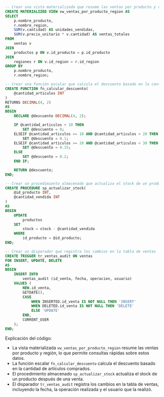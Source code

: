 ```sql
-- Crear una vista materializada que resume las ventas por producto y región
CREATE MATERIALIZED VIEW vw_ventas_por_producto_region AS
SELECT
    p.nombre_producto,
    r.nombre_region,
    SUM(v.cantidad) AS unidades_vendidas,
    SUM(v.precio_unitario * v.cantidad) AS ventas_totales
FROM
    ventas v
JOIN
    productos p ON v.id_producto = p.id_producto
JOIN
    regiones r ON v.id_region = r.id_region
GROUP BY
    p.nombre_producto,
    r.nombre_region;

-- Crear una función escalar que calcula el descuento basado en la cantidad de artículos comprados
CREATE FUNCTION fn_calcular_descuento(
    @cantidad_articulos INT
)
RETURNS DECIMAL(4, 2)
AS
BEGIN
    DECLARE @descuento DECIMAL(4, 2);

    IF @cantidad_articulos < 10 THEN
        SET @descuento = 0;
    ELSEIF @cantidad_articulos >= 10 AND @cantidad_articulos < 20 THEN
        SET @descuento = 0.1;
    ELSEIF @cantidad_articulos >= 20 AND @cantidad_articulos < 30 THEN
        SET @descuento = 0.15;
    ELSE
        SET @descuento = 0.2;
    END IF;

    RETURN @descuento;
END;

-- Crear un procedimiento almacenado que actualiza el stock de un producto
CREATE PROCEDURE sp_actualizar_stock(
    @id_producto INT,
    @cantidad_vendida INT
)
AS
BEGIN
    UPDATE
        productos
    SET
        stock = stock - @cantidad_vendida
    WHERE
        id_producto = @id_producto;
END;

-- Crear un disparador que registra los cambios en la tabla de ventas
CREATE TRIGGER tr_ventas_audit ON ventas
FOR INSERT, UPDATE, DELETE
AS
BEGIN
    INSERT INTO
        ventas_audit (id_venta, fecha, operacion, usuario)
    VALUES (
        NEW.id_venta,
        GETDATE(),
        CASE
            WHEN INSERTED.id_venta IS NOT NULL THEN 'INSERT'
            WHEN DELETED.id_venta IS NOT NULL THEN 'DELETE'
            ELSE 'UPDATE'
        END,
        CURRENT_USER
    );
END;
```

Explicación del código:

* La vista materializada `vw_ventas_por_producto_region` resume las ventas por producto y región, lo que permite consultas rápidas sobre estos datos.
* La función escalar `fn_calcular_descuento` calcula el descuento basado en la cantidad de artículos comprados.
* El procedimiento almacenado `sp_actualizar_stock` actualiza el stock de un producto después de una venta.
* El disparador `tr_ventas_audit` registra los cambios en la tabla de ventas, incluyendo la fecha, la operación realizada y el usuario que la realizó.